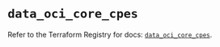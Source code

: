 # `data_oci_core_cpes`

Refer to the Terraform Registry for docs: [`data_oci_core_cpes`](https://registry.terraform.io/providers/oracle/oci/7.19.0/docs/data-sources/core_cpes).
